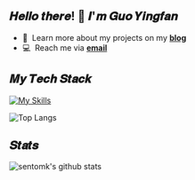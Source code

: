 <h2 align="left" id="macropower-title">𝑯𝒆𝒍𝒍𝒐 𝒕𝒉𝒆𝒓𝒆! 👋 𝑰'𝒎 𝑮𝒖𝒐 𝒀𝒊𝒏𝒈𝒇𝒂𝒏</h2>

- :book: &nbsp;Learn more about my projects on my **[blog](https://www.sentomk.icu)**
- :computer: &nbsp;Reach me via **[email](mailto:sentomk040924@gmail.com)**


## 𝑴𝒚 𝑻𝒆𝒄𝒉 𝑺𝒕𝒂𝒄𝒌

[![My Skills](https://skillicons.dev/icons?i=cpp,cmake,lua,unreal,linux,rust)](https://skillicons.dev)

![Top Langs](https://github-readme-stats.vercel.app/api/top-langs/?username=sentomk&theme=dracula)

## 𝑺𝒕𝒂𝒕𝒔

![sentomk's github stats](https://github-readme-stats.vercel.app/api?username=sentomk&show_icons=true&theme=dracula)
